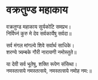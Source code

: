 # वक्रतुण्ड महाकाय

वक्रतुण्ड महाकाय सुर्यकोटि समप्रभ।  
निर्विघ्नं कुरु मे देव सर्वकार्येषु सर्वदा॥  

सर्व मंगल मांगल्ये शिवे सर्वार्थ साधिके।  
शरण्ये त्र्यम्बके गौरी नारायणी नमोस्तुते॥  

या देवी सर्व भूतेषु, शक्ति रूपेण संसिथा।  
नमस्तत्सये नमस्तत्सये, नमस्तत्सये नमोह नम:॥  
